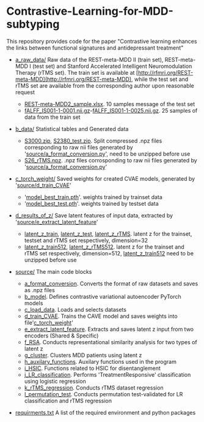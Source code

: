 # Contrastive-Learning-for-MDD-subtyping
This repository provides code for the paper "Contrastive learning enhances the links between functional signatures and antidepressant treatment"

* [a_raw_data/](a_raw_data/)
Raw data of the REST-meta-MDD II (train set), REST-meta-MDD I (test set) and Stanford Accelerated Intelligent Neuromodulation Therapy (rTMS set). The train set is available at [http://rfmri.org/REST-meta-MDD](http://rfmri.org/REST-meta-MDD), while the test set and rTMS set are available from the corresponding author upon reasonable request
  * [REST-meta-MDD2_sample.xlsx](a_raw_data/sample_files/REST-meta-MDD2_sample.xlsx). 10 samples message of the test set
  * [fALFF_IS001-1-0001.nii.gz](a_raw_data/sample_files/fALFF_IS001-1-0001.nii.gz)-[fALFF_IS001-1-0025.nii.gz](a_raw_data/sample_files/fALFF_IS001-1-0025.nii.gz). 25 samples of data from the train set

* [b_data/](b_data/)
 Statistical tables and Generated data
  * [S3000.zip](b_data/S3000.zip), [S2380_test.zip](b_data/S2380_test.zip). Split compressed .npz files corresponding to raw nii files generated by '[source/a_format_conversion.py](source/a_format_conversion.py)', need to be unzipped before use
  * [S26_rTMS.npz](b_data/S26_rTMS.npz).  .npz files corrosponding to raw nii files generated by '[source/a_format_conversion.py](source/a_format_conversion.py)'
 
* [c_torch_weight/](c_torch_weight/)
Saved weights for created CVAE models, generated by '[source/d_train_CVAE](source/d_train_CVAE.py)'
  * '[model_best_train.pth](c_torch_weight/model_best_train.pth)'. weights trained by trainset data
  * '[model_best_test.pth](c_torch_weight/model_best_test.pth)'. weights trained by testset data
 
* [d_results_of_z/](d_results_of_z/)
Save latent features of input data, extracted by '[source/e_extract_latent_feature](source/e_extract_latent_feature.py)'
  * [latent_z_train](d_results_of_z/latent_z_train.npz), [latent_z_test](d_results_of_z/latent_z_test.npz), [latent_z_rTMS](d_results_of_z/latent_z_rTMS.npz).  latent z for the trainset, testset and rTMS set respectively, dimension=32
  * [latent_z_train512](d_results_of_z/latent_z_train512.zip), [latent_z_rTMS512](d_results_of_z/latent_z_rTMS512.npz). latent z for the trainset and rTMS set respectively,  dimension=512, [latent_z_train512](d_results_of_z/latent_z_train512.zip) need to be unzipped before use

* [source/](source/)
The main code blocks
   * [a_format_conversion](source/a_format_conversion.py). Converts the format of raw datasets and saves as .npz files
   * [b_model](source/b_model.py). Defines contrastive variational autoencoder PyTorch models
   * [c_load_data](source/c_load_data.py). Loads and selects datasets
   * [d_train_CVAE](source/d_train_CVAE.py). Trains the CAVE model and saves weights into file'[c_torch_weight](c_torch_weight/)'
   * [e_extract_latent_feature](source/e_extract_latent_feature.py).  Extracts and saves latent z input from two encoders (Shared & Specific)
   * [f_RSA](source/f_RSA.py). Conducts representational similarity analysis for two types of latent z
   * [g_cluster](source/g_cluster.py). Clusters MDD patients using latent z
   * [h_auxilary_functions](source/h_auxilary_functions.py). Auxilary functions used in the program
   * [i_HSIC](source/i_HSIC.py). Functions related to HSIC for disentanglement
   * [j_LR_classification](source/j_LR_classification.py). Performs 'TreatmentResponsive' classification using logistic regression
   * [k_rTMS_regression](source/k_rTMS_regression.py). Conducts rTMS dataset regression
   * [l_permutation_test](source/l_permutation_test.py). Conducts permutation test-validated for LR classification and rTMS regression



* [requirments.txt](requirements.txt) A list of the required environment and python packages


